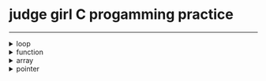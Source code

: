 # judge girl C progamming practice
---
<details>
<summary>loop</summary>

|Question|
|--------|
|[97_bicycle](./loop/97_bicycle/)|
|[202_fraction](./loop/202_fraction/) |
|[232_day](./loop/232_day/) |
|[234_factorization](./loop/234_factorization/) |
|[242_three_circles](./loop/242_three_circles/) |
|[244_lottery](./loop/244_lottery/) |

</details>

<details>
<summary>function</summary>

|Question|
|--------|
|[218.c](./func/218.c) |
|[236.c](./func/236.c) |
</details>

<details>
<summary>array</summary>

|Question|
|--------|
|[18.c](./array/18.c) |
|[33.c](./array/33_Intersection.c) |
|[49.c](./array/49.c) |
|[74.c](./array/74_Mn.c) |
|[195.c](./array/195.c) |
|[265.c](./array/265.%20Minimum%20Containing%20Box.c) |
|[271.c](./array/271.c) |

</details>

<details>
<summary>pointer</summary>

|Question|
|--------|
|[23](./pointer/23.%20Maximum%20in%20Pointer%20Array/) |
|[72](./pointer/72.%20Fill%20the%20Array/) |
|[190](./pointer/190.%20Function%20Evaluation/) |
|[206](./pointer/206.%20Card%20Shuffling/) |
</details>
